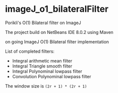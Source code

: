 # imageJ_o1_bilateralFilter
Porikli's O(1) Bilateral filter on ImageJ 

The project build on NetBeans IDE 8.0.2 using Maven

on going ImageJ O(1) Bilateral filter implementation

List of completed filters:

  * Integral arithmetic mean filter
  * Integral Triangle smooth filter
  * Integral Polynominal lowpass filter
  * Convolution Polynominal lowpass filter

The window size is `(2r + 1) * (2r + 1)`

